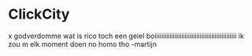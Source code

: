 ClickCity
=========
x
godverdomme wat is rico toch een geiel boiiiiiiiiiiiiiiiiiiiiiiiiiiiiiiiiiiiiiiiiiiiiiiiii ik zou m elk moment doen no homo tho -martijn
